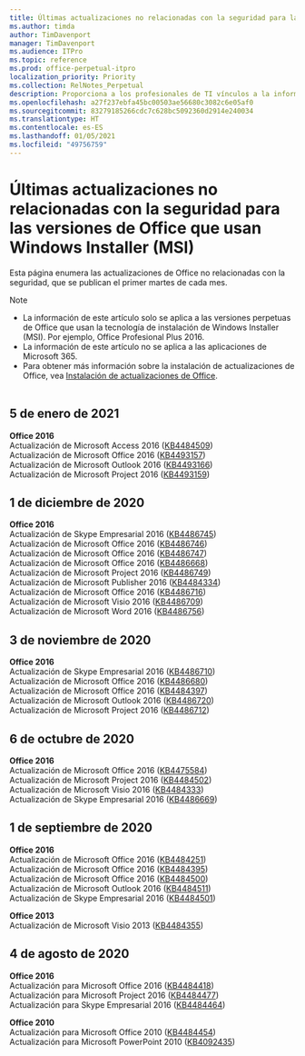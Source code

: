 ```yaml
---
title: Últimas actualizaciones no relacionadas con la seguridad para las versiones de Office que usan Windows Installer (MSI)
ms.author: timda
author: TimDavenport
manager: TimDavenport
ms.audience: ITPro
ms.topic: reference
ms.prod: office-perpetual-itpro
localization_priority: Priority
ms.collection: RelNotes_Perpetual
description: Proporciona a los profesionales de TI vínculos a la información de las últimas actualizaciones no relacionadas con la seguridad de las versiones perpetuas de Office 2016, Office 2013 y Office 2010.
ms.openlocfilehash: a27f237ebfa45bc00503ae56680c3082c6e05af0
ms.sourcegitcommit: 83279185266cdc7c628bc5092360d2914e240034
ms.translationtype: HT
ms.contentlocale: es-ES
ms.lasthandoff: 01/05/2021
ms.locfileid: "49756759"
---
```

# <a name="latest-non-security-updates-for-versions-of-office-that-use-windows-installer-msi"></a>Últimas actualizaciones no relacionadas con la seguridad para las versiones de Office que usan Windows Installer (MSI)

Esta página enumera las actualizaciones de Office no relacionadas con la seguridad, que se publican el primer martes de cada mes.

> [!NOTE]
> - La información de este artículo solo se aplica a las versiones perpetuas de Office que usan la tecnología de instalación de Windows Installer (MSI). Por ejemplo, Office Profesional Plus 2016.
> - La información de este artículo no se aplica a las aplicaciones de Microsoft 365.
> - Para obtener más información sobre la instalación de actualizaciones de Office, vea [Instalación de actualizaciones de Office](https://support.office.com/article/2ab296f3-7f03-43a2-8e50-46de917611c5).
<br/><br/>

## <a name="january-5-2021"></a>5 de enero de 2021
**Office 2016**</br>
Actualización de Microsoft Access 2016 ([KB4484509](https://support.microsoft.com/help/4484509)) </br>
Actualización de Microsoft Office 2016 ([KB4493157](https://support.microsoft.com/help/4493157)) </br>
Actualización de Microsoft Outlook 2016 ([KB4493166](https://support.microsoft.com/help/4493166)) </br>
Actualización de Microsoft Project 2016 ([KB4493159](https://support.microsoft.com/help/4493159)) </br>


## <a name="december-1-2020"></a>1 de diciembre de 2020
**Office 2016**<br/>
Actualización de Skype Empresarial 2016 ([KB4486745](https://support.microsoft.com/help/4486745)) <br/>
Actualización de Microsoft Office 2016 ([KB4486746](https://support.microsoft.com/help/4486746)) <br/> Actualización de Microsoft Office 2016 ([KB4486747](https://support.microsoft.com/help/4486747)) <br/> Actualización de Microsoft Office 2016 ([KB4486668](https://support.microsoft.com/help/4486668)) <br/>
Actualización de Microsoft Project 2016 ([KB4486749](https://support.microsoft.com/help/4486749)) <br/> Actualización de Microsoft Publisher 2016 ([KB4484334](https://support.microsoft.com/help/4484334)) <br/> Actualización de Microsoft Office 2016 ([KB4486716](https://support.microsoft.com/help/4486716)) <br/> Actualización de Microsoft Visio 2016 ([KB4486709](https://support.microsoft.com/help/4486709)) <br/>
Actualización de Microsoft Word 2016 ([KB4486756](https://support.microsoft.com/help/4486756)) <br/> 


## <a name="november-3-2020"></a>3 de noviembre de 2020
**Office 2016**<br/>
Actualización de Skype Empresarial 2016 ([KB4486710](https://support.microsoft.com/help/4486710)) <br/>
Actualización de Microsoft Office 2016 ([KB4486680](https://support.microsoft.com/help/4486680)) <br/>
Actualización de Microsoft Office 2016 ([KB4484397](https://support.microsoft.com/help/4484397)) <br/>
Actualización de Microsoft Outlook 2016 ([KB4486720](https://support.microsoft.com/help/4486720)) <br/>
Actualización de Microsoft Project 2016 ([KB4486712](https://support.microsoft.com/help/4486712)) <br/>


## <a name="october-6-2020"></a>6 de octubre de 2020
**Office 2016**<br/>
Actualización de Microsoft Office 2016 ([KB4475584](https://support.microsoft.com/help/4475584))<br/>
Actualización de Microsoft Project 2016 ([KB4484502](https://support.microsoft.com/help/4484502))<br/>
Actualización de Microsoft Visio 2016 ([KB4484333](https://support.microsoft.com/help/4484333))<br/>
Actualización de Skype Empresarial 2016 ([KB4486669](https://support.microsoft.com/help/4486669))<br/> 

## <a name="september-1-2020"></a>1 de septiembre de 2020
**Office 2016**<br/>
Actualización de Microsoft Office 2016 ([KB4484251](https://support.microsoft.com/help/4484251))<br/>
Actualización de Microsoft Office 2016 ([KB4484395](https://support.microsoft.com/help/4484395))<br/> Actualización de Microsoft Office 2016 ([KB4484500](https://support.microsoft.com/help/4484500)) <br/>
Actualización de Microsoft Outlook 2016 ([KB4484511](https://support.microsoft.com/help/4484511)) <br/>
Actualización de Skype Empresarial 2016 ([KB4484501](https://support.microsoft.com/help/4484501)) <br/>

**Office 2013**<br/>
Actualización de Microsoft Visio 2013 ([KB4484355](https://support.microsoft.com/help/4484355))<br/>

## <a name="august-4-2020"></a>4 de agosto de 2020

**Office 2016**<br/>
Actualización para Microsoft Office 2016 ([KB4484418](https://support.microsoft.com/help/4484418))<br/> Actualización para Microsoft Project 2016 ([KB4484477](https://support.microsoft.com/help/4484477))<br/>
Actualización para Skype Empresarial 2016 ([KB4484464](https://support.microsoft.com/help/4484464))<br/> 

**Office 2010**<br/>
Actualización para Microsoft Office 2010 ([KB4484454](https://support.microsoft.com/help/4484454))<br/> Actualización para Microsoft PowerPoint 2010 ([KB4092435](https://support.microsoft.com/help/4092435))<br/> 

</br>